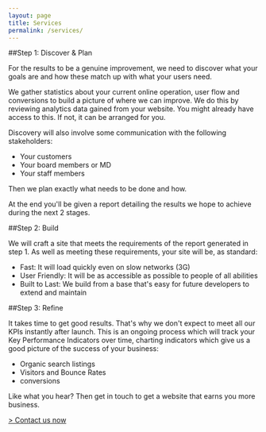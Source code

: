 ```yaml
---
layout: page
title: Services
permalink: /services/
---
```


##Step 1: Discover & Plan

For the results to be a genuine improvement, we need to discover what your goals are and how these match up with what your users need.

We gather statistics about your current online operation, user flow and conversions to build a picture of where we can improve. We do this by reviewing analytics data gained from your website. You might already have access to this. If not, it can be arranged for you.

Discovery will also involve some communication with the following stakeholders:

- Your customers
- Your board members or MD
- Your staff members

Then we plan exactly what needs to be done and how.

At the end you'll be given a report detailing the results we hope to achieve during the next 2 stages.

##Step 2: Build

We will craft a site that meets the requirements of the report generated in step 1. As well as meeting these requirements, your site will be, as standard:

- Fast: It will load quickly even on slow networks (3G)
- User Friendly: It will be as accessible as possible to people of all abilities
- Built to Last: We build from a base that's easy for future developers to extend and maintain

##Step 3: Refine

It takes time to get good results. That's why we don't expect to meet all our KPIs instantly after launch. This is an ongoing process which will track your Key Performance Indicators over time, charting indicators which give us a good picture of the success of your  business:

- Organic search listings
- Visitors and Bounce Rates
- conversions

Like what you hear? Then get in touch to get a website that earns you more business.

<a class="btn btn-action" href="/contact">> Contact us now</a>
